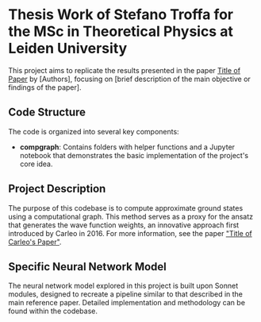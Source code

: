 # Thesis Work of Stefano Troffa for the MSc in Theoretical Physics at Leiden University

This project aims to replicate the results presented in the paper [Title of Paper](https://arxiv.org/pdf/2110.06390) by [Authors], focusing on [brief description of the main objective or findings of the paper].

## Code Structure

The code is organized into several key components:

- **compgraph**: Contains folders with helper functions and a Jupyter notebook that demonstrates the basic implementation of the project's core idea.

## Project Description

The purpose of this codebase is to compute approximate ground states using a computational graph. This method serves as a proxy for the ansatz that generates the wave function weights, an innovative approach first introduced by Carleo in 2016. For more information, see the paper ["Title of Carleo's Paper"](https://arxiv.org/abs/1606.02318).

## Specific Neural Network Model

The neural network model explored in this project is built upon Sonnet modules, designed to recreate a pipeline similar to that described in the main reference paper. Detailed implementation and methodology can be found within the codebase.

